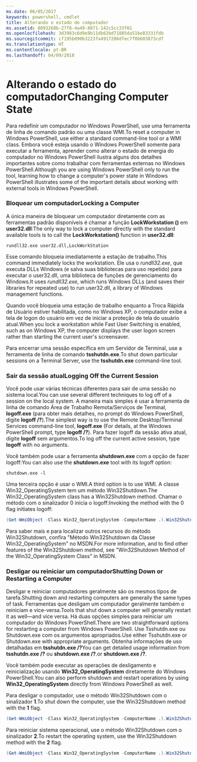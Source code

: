 ```yaml
---
ms.date: 06/05/2017
keywords: powershell, cmdlet
title: Alterando o estado do computador
ms.assetid: 8093268b-27f8-4a49-8871-142c5cc33f01
ms.openlocfilehash: 3d3983c6d9e9b11db62bd71805da51be83331fdb
ms.sourcegitcommit: cf195b090b3223fa4917206dfec7f0b603873cdf
ms.translationtype: HT
ms.contentlocale: pt-BR
ms.lasthandoff: 04/09/2018
---
```

# <a name="changing-computer-state"></a><span data-ttu-id="d1c54-103">Alterando o estado do computador</span><span class="sxs-lookup"><span data-stu-id="d1c54-103">Changing Computer State</span></span>

<span data-ttu-id="d1c54-104">Para redefinir um computador no Windows PowerShell, use uma ferramenta de linha de comando padrão ou uma classe WMI.</span><span class="sxs-lookup"><span data-stu-id="d1c54-104">To reset a computer in Windows PowerShell, use either a standard command-line tool or a WMI class.</span></span> <span data-ttu-id="d1c54-105">Embora você esteja usando o Windows PowerShell somente para executar a ferramenta, aprender como alterar o estado de energia do computador no Windows PowerShell ilustra alguns dos detalhes importantes sobre como trabalhar com ferramentas externas no Windows PowerShell.</span><span class="sxs-lookup"><span data-stu-id="d1c54-105">Although you are using Windows PowerShell only to run the tool, learning how to change a computer's power state in Windows PowerShell illustrates some of the important details about working with external tools in Windows PowerShell.</span></span>

### <a name="locking-a-computer"></a><span data-ttu-id="d1c54-106">Bloquear um computador</span><span class="sxs-lookup"><span data-stu-id="d1c54-106">Locking a Computer</span></span>

<span data-ttu-id="d1c54-107">A única maneira de bloquear um computador diretamente com as ferramentas padrão disponíveis é chamar a função **LockWorkstation ()** em **user32.dll**:</span><span class="sxs-lookup"><span data-stu-id="d1c54-107">The only way to lock a computer directly with the standard available tools is to call the **LockWorkstation()** function in **user32.dll**:</span></span>

```
rundll32.exe user32.dll,LockWorkStation
```

<span data-ttu-id="d1c54-108">Esse comando bloqueia imediatamente a estação de trabalho.</span><span class="sxs-lookup"><span data-stu-id="d1c54-108">This command immediately locks the workstation.</span></span> <span data-ttu-id="d1c54-109">Ele usa o *rundll32.exe*, que executa DLLs Windows (e salva suas bibliotecas para uso repetido) para executar o user32.dll, uma biblioteca de funções de gerenciamento do Windows.</span><span class="sxs-lookup"><span data-stu-id="d1c54-109">It uses *rundll32.exe*, which runs Windows DLLs (and saves their libraries for repeated use) to run user32.dll, a library of Windows management functions.</span></span>

<span data-ttu-id="d1c54-110">Quando você bloqueia uma estação de trabalho enquanto a Troca Rápida de Usuário estiver habilitada, como no Windows XP, o computador exibe a tela de logon do usuário em vez de iniciar a proteção de tela do usuário atual.</span><span class="sxs-lookup"><span data-stu-id="d1c54-110">When you lock a workstation while Fast User Switching is enabled, such as on Windows XP, the computer displays the user logon screen rather than starting the current user's screensaver.</span></span>

<span data-ttu-id="d1c54-111">Para encerrar uma sessão específica em um Servidor de Terminal, use a ferramenta de linha de comando **tsshutdn.exe**.</span><span class="sxs-lookup"><span data-stu-id="d1c54-111">To shut down particular sessions on a Terminal Server, use the **tsshutdn.exe** command-line tool.</span></span>

### <a name="logging-off-the-current-session"></a><span data-ttu-id="d1c54-112">Sair da sessão atual</span><span class="sxs-lookup"><span data-stu-id="d1c54-112">Logging Off the Current Session</span></span>

<span data-ttu-id="d1c54-113">Você pode usar várias técnicas diferentes para sair de uma sessão no sistema local.</span><span class="sxs-lookup"><span data-stu-id="d1c54-113">You can use several different techniques to log off of a session on the local system.</span></span> <span data-ttu-id="d1c54-114">A maneira mais simples é usar a ferramenta de linha de comando Área de Trabalho Remota/Serviços de Terminal, **logoff.exe** (para obter mais detalhes, no prompt do Windows PowerShell, digite **logoff /?**).</span><span class="sxs-lookup"><span data-stu-id="d1c54-114">The simplest way is to use the Remote Desktop/Terminal Services command-line tool, **logoff.exe** (For details, at the Windows PowerShell prompt, type **logoff /?**).</span></span> <span data-ttu-id="d1c54-115">Para fazer logoff da sessão ativa atual, digite **logoff** sem argumentos.</span><span class="sxs-lookup"><span data-stu-id="d1c54-115">To log off the current active session, type **logoff** with no arguments.</span></span>

<span data-ttu-id="d1c54-116">Você também pode usar a ferramenta **shutdown.exe** com a opção de fazer logoff:</span><span class="sxs-lookup"><span data-stu-id="d1c54-116">You can also use the **shutdown.exe** tool with its logoff option:</span></span>

```
shutdown.exe -l
```

<span data-ttu-id="d1c54-117">Uma terceira opção é usar o WMI.</span><span class="sxs-lookup"><span data-stu-id="d1c54-117">A third option is to use WMI.</span></span> <span data-ttu-id="d1c54-118">A classe Win32_OperatingSystem tem um método Win32Shutdown.</span><span class="sxs-lookup"><span data-stu-id="d1c54-118">The Win32_OperatingSystem class has a Win32Shutdown method.</span></span> <span data-ttu-id="d1c54-119">Chamar o método com o sinalizador 0 inicia o logoff:</span><span class="sxs-lookup"><span data-stu-id="d1c54-119">Invoking the method with the 0 flag initiates logoff:</span></span>

```powershell
(Get-WmiObject -Class Win32_OperatingSystem -ComputerName .).Win32Shutdown(0)
```

<span data-ttu-id="d1c54-120">Para saber mais e para localizar outros recursos do método Win32Shutdown, confira "Método Win32Shutdown da Classe Win32_OperatingSystem" no MSDN.</span><span class="sxs-lookup"><span data-stu-id="d1c54-120">For more information, and to find other features of the Win32Shutdown method, see "Win32Shutdown Method of the Win32_OperatingSystem Class" in MSDN.</span></span>

### <a name="shutting-down-or-restarting-a-computer"></a><span data-ttu-id="d1c54-121">Desligar ou reiniciar um computador</span><span class="sxs-lookup"><span data-stu-id="d1c54-121">Shutting Down or Restarting a Computer</span></span>

<span data-ttu-id="d1c54-122">Desligar e reiniciar computadores geralmente são os mesmos tipos de tarefa.</span><span class="sxs-lookup"><span data-stu-id="d1c54-122">Shutting down and restarting computers are generally the same types of task.</span></span> <span data-ttu-id="d1c54-123">Ferramentas que desligam um computador geralmente também o reiniciam e vice-versa.</span><span class="sxs-lookup"><span data-stu-id="d1c54-123">Tools that shut down a computer will generally restart it as well—and vice versa.</span></span> <span data-ttu-id="d1c54-124">Há duas opções simples para reiniciar um computador do Windows PowerShell.</span><span class="sxs-lookup"><span data-stu-id="d1c54-124">There are two straightforward options for restarting a computer from Windows PowerShell.</span></span> <span data-ttu-id="d1c54-125">Use Tsshutdn.exe ou Shutdown.exe com os argumentos apropriados.</span><span class="sxs-lookup"><span data-stu-id="d1c54-125">Use either Tsshutdn.exe or Shutdown.exe with appropriate arguments.</span></span> <span data-ttu-id="d1c54-126">Obtenha informações de uso detalhadas em **tsshutdn.exe /?**</span><span class="sxs-lookup"><span data-stu-id="d1c54-126">You can get detailed usage information from **tsshutdn.exe /?**</span></span> <span data-ttu-id="d1c54-127">ou **shutdown.exe /?**.</span><span class="sxs-lookup"><span data-stu-id="d1c54-127">or **shutdown.exe /?**.</span></span>

<span data-ttu-id="d1c54-128">Você também pode executar as operações de desligamento e reinicialização usando **Win32_OperatingSystem** diretamente do Windows PowerShell.</span><span class="sxs-lookup"><span data-stu-id="d1c54-128">You can also perform shutdown and restart operations by using **Win32_OperatingSystem** directly from Windows PowerShell as well.</span></span>

<span data-ttu-id="d1c54-129">Para desligar o computador, use o método Win32Shutdown com o sinalizador **1**.</span><span class="sxs-lookup"><span data-stu-id="d1c54-129">To shut down the computer, use the Win32Shutdown method with the **1** flag.</span></span>

```powershell
(Get-WmiObject -Class Win32_OperatingSystem -ComputerName .).Win32Shutdown(1)
```

<span data-ttu-id="d1c54-130">Para reiniciar sistema operacional, use o método Win32Shutdown com o sinalizador **2**.</span><span class="sxs-lookup"><span data-stu-id="d1c54-130">To restart the operating system, use the Win32Shutdown method with the **2** flag.</span></span>

```powershell
(Get-WmiObject -Class Win32_OperatingSystem -ComputerName .).Win32Shutdown(2)
```